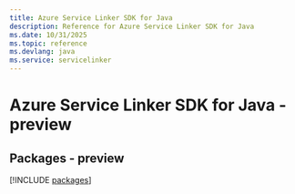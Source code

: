 ```yaml
---
title: Azure Service Linker SDK for Java
description: Reference for Azure Service Linker SDK for Java
ms.date: 10/31/2025
ms.topic: reference
ms.devlang: java
ms.service: servicelinker
---
```

# Azure Service Linker SDK for Java - preview
## Packages - preview
[!INCLUDE [packages](service-linker-index.md)]